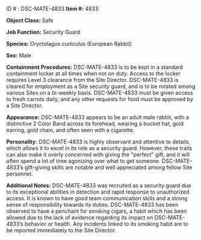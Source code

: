 ID # : DSC-MATE-4833
**Item #:** 4833

**Object Class:** Safe

**Job Function:** Security Guard 

**Species:** Oryctolagus cuniculus (European Rabbit)

**Sex:** Male

**Containment Procedures:** DSC-MATE-4833 is to be kept in a standard containment locker at all times when not on duty. Access to the locker requires Level 3 clearance from the Site Director. DSC-MATE-4833 is cleared for employment as a Site security guard, and is to be rotated among various Sites on a bi-weekly basis. DSC-MATE-4833 must be given access to fresh carrots daily, and any other requests for food must be approved by a Site Director.

**Appearance:** DSC-MATE-4833 appears to be an adult male rabbit, with a distinctive 2 Color Band across its forehead, wearing a bucket hat, gold earring, gold chain, and often seen with a cigarette.

**Personality:** DSC-MATE-4833 is highly observant and attentive to details, which allows it to excel in its role as a security guard. However, these traits can also make it overly concerned with giving the "perfect" gift, and it will often spend a lot of time agonizing over what to get someone. DSC-MATE-4833’s gift-giving skills are notable and well appreciated among fellow Site personnel.

**Additional Notes:** DSC-MATE-4833 was recruited as a security guard due to its exceptional abilities in detection and rapid response to unauthorized access. It is known to have good team communication skills and a strong sense of responsibility towards its duties. DSC-MATE-4833 has been observed to have a penchant for smoking cigars, a habit which has been allowed due to the lack of evidence regarding its impact on DSC-MATE-4833’s behavior or health. Any incidents linked to its smoking habit are to be reported immediately to the Site Director.